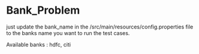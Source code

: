 # Bank_Problem
just update the bank_name in the /src/main/resources/config.properties file to the banks name you want to run the test cases.

Available banks : hdfc, citi
